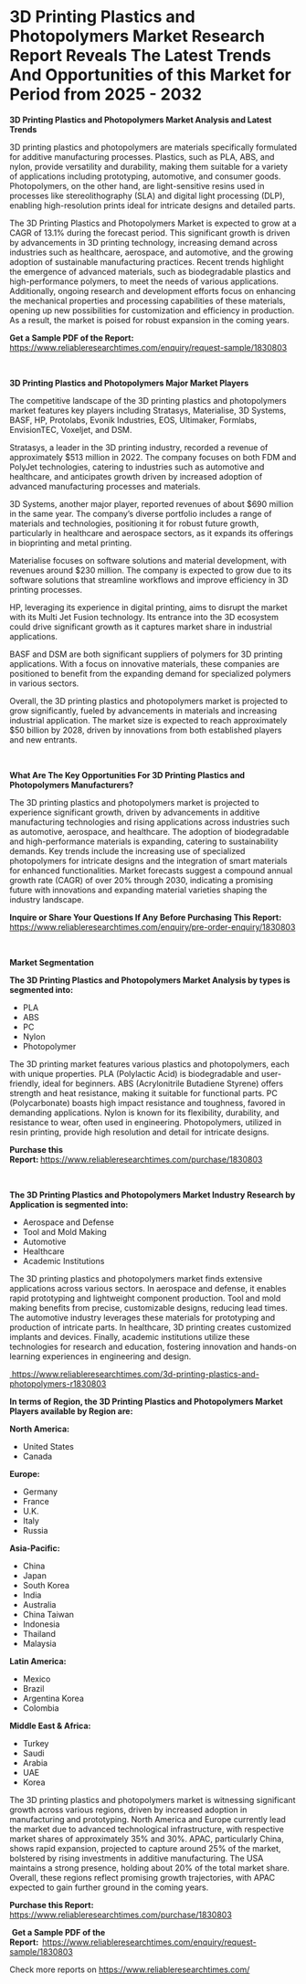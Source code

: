 <p><h1>3D Printing Plastics and Photopolymers Market Research Report Reveals The Latest Trends And Opportunities of this Market for Period from 2025 - 2032</h1></p><p><strong>3D Printing Plastics and Photopolymers Market Analysis and Latest Trends</strong></p>
<p><p>3D printing plastics and photopolymers are materials specifically formulated for additive manufacturing processes. Plastics, such as PLA, ABS, and nylon, provide versatility and durability, making them suitable for a variety of applications including prototyping, automotive, and consumer goods. Photopolymers, on the other hand, are light-sensitive resins used in processes like stereolithography (SLA) and digital light processing (DLP), enabling high-resolution prints ideal for intricate designs and detailed parts.</p><p>The 3D Printing Plastics and Photopolymers Market is expected to grow at a CAGR of 13.1% during the forecast period. This significant growth is driven by advancements in 3D printing technology, increasing demand across industries such as healthcare, aerospace, and automotive, and the growing adoption of sustainable manufacturing practices. Recent trends highlight the emergence of advanced materials, such as biodegradable plastics and high-performance polymers, to meet the needs of various applications. Additionally, ongoing research and development efforts focus on enhancing the mechanical properties and processing capabilities of these materials, opening up new possibilities for customization and efficiency in production. As a result, the market is poised for robust expansion in the coming years.</p></p>
<p><strong>Get a Sample PDF of the Report:&nbsp;</strong> <a href="https://www.reliableresearchtimes.com/enquiry/request-sample/1830803?utm_campaign=3518&utm_medium=2&utm_source=Github&utm_content=ia&utm_term=03042025&utm_id=3d-printing-plastics-and-photopolymers">https://www.reliableresearchtimes.com/enquiry/request-sample/1830803</a></p>
<p>&nbsp;</p>
<p><strong>3D Printing Plastics and Photopolymers Major Market Players</strong></p>
<p><p>The competitive landscape of the 3D printing plastics and photopolymers market features key players including Stratasys, Materialise, 3D Systems, BASF, HP, Protolabs, Evonik Industries, EOS, Ultimaker, Formlabs, EnvisionTEC, Voxeljet, and DSM. </p><p>Stratasys, a leader in the 3D printing industry, recorded a revenue of approximately $513 million in 2022. The company focuses on both FDM and PolyJet technologies, catering to industries such as automotive and healthcare, and anticipates growth driven by increased adoption of advanced manufacturing processes and materials.</p><p>3D Systems, another major player, reported revenues of about $690 million in the same year. The company’s diverse portfolio includes a range of materials and technologies, positioning it for robust future growth, particularly in healthcare and aerospace sectors, as it expands its offerings in bioprinting and metal printing.</p><p>Materialise focuses on software solutions and material development, with revenues around $230 million. The company is expected to grow due to its software solutions that streamline workflows and improve efficiency in 3D printing processes.</p><p>HP, leveraging its experience in digital printing, aims to disrupt the market with its Multi Jet Fusion technology. Its entrance into the 3D ecosystem could drive significant growth as it captures market share in industrial applications.</p><p>BASF and DSM are both significant suppliers of polymers for 3D printing applications. With a focus on innovative materials, these companies are positioned to benefit from the expanding demand for specialized polymers in various sectors.</p><p>Overall, the 3D printing plastics and photopolymers market is projected to grow significantly, fueled by advancements in materials and increasing industrial application. The market size is expected to reach approximately $50 billion by 2028, driven by innovations from both established players and new entrants.</p></p>
<p>&nbsp;</p>
<p><strong>What Are The Key Opportunities For 3D Printing Plastics and Photopolymers Manufacturers?</strong></p>
<p><p>The 3D printing plastics and photopolymers market is projected to experience significant growth, driven by advancements in additive manufacturing technologies and rising applications across industries such as automotive, aerospace, and healthcare. The adoption of biodegradable and high-performance materials is expanding, catering to sustainability demands. Key trends include the increasing use of specialized photopolymers for intricate designs and the integration of smart materials for enhanced functionalities. Market forecasts suggest a compound annual growth rate (CAGR) of over 20% through 2030, indicating a promising future with innovations and expanding material varieties shaping the industry landscape.</p></p>
<p><strong>Inquire or Share Your Questions If Any Before Purchasing This Report:</strong> <a href="https://www.reliableresearchtimes.com/enquiry/pre-order-enquiry/1830803?utm_campaign=3518&utm_medium=2&utm_source=Github&utm_content=ia&utm_term=03042025&utm_id=3d-printing-plastics-and-photopolymers">https://www.reliableresearchtimes.com/enquiry/pre-order-enquiry/1830803</a></p>
<p>&nbsp;</p>
<p><strong>Market Segmentation</strong></p>
<p><strong>The 3D Printing Plastics and Photopolymers Market Analysis by types is segmented into:</strong></p>
<p><ul><li>PLA</li><li>ABS</li><li>PC</li><li>Nylon</li><li>Photopolymer</li></ul></p>
<p><p>The 3D printing market features various plastics and photopolymers, each with unique properties. PLA (Polylactic Acid) is biodegradable and user-friendly, ideal for beginners. ABS (Acrylonitrile Butadiene Styrene) offers strength and heat resistance, making it suitable for functional parts. PC (Polycarbonate) boasts high impact resistance and toughness, favored in demanding applications. Nylon is known for its flexibility, durability, and resistance to wear, often used in engineering. Photopolymers, utilized in resin printing, provide high resolution and detail for intricate designs.</p></p>
<p><strong>Purchase this Report:&nbsp;</strong><a href="https://www.reliableresearchtimes.com/purchase/1830803?utm_campaign=3518&utm_medium=2&utm_source=Github&utm_content=ia&utm_term=03042025&utm_id=3d-printing-plastics-and-photopolymers">https://www.reliableresearchtimes.com/purchase/1830803</a></p>
<p>&nbsp;</p>
<p><strong>The 3D Printing Plastics and Photopolymers Market Industry Research by Application is segmented into:</strong></p>
<p><ul><li>Aerospace and Defense</li><li>Tool and Mold Making</li><li>Automotive</li><li>Healthcare</li><li>Academic Institutions</li></ul></p>
<p><p>The 3D printing plastics and photopolymers market finds extensive applications across various sectors. In aerospace and defense, it enables rapid prototyping and lightweight component production. Tool and mold making benefits from precise, customizable designs, reducing lead times. The automotive industry leverages these materials for prototyping and production of intricate parts. In healthcare, 3D printing creates customized implants and devices. Finally, academic institutions utilize these technologies for research and education, fostering innovation and hands-on learning experiences in engineering and design.</p></p>
<p><a href="https://www.reliableresearchtimes.com/3d-printing-plastics-and-photopolymers-r1830803?utm_campaign=3518&utm_medium=2&utm_source=Github&utm_content=ia&utm_term=03042025&utm_id=3d-printing-plastics-and-photopolymers">&nbsp;https://www.reliableresearchtimes.com/3d-printing-plastics-and-photopolymers-r1830803</a></p>
<p><strong>In terms of Region, the 3D Printing Plastics and Photopolymers Market Players available by Region are:</strong></p>
<p>
    <p> <strong> North America: </strong>
        <ul>
            <li>United States</li>
            <li>Canada</li>
        </ul>
        </p> 
    <p> <strong> Europe: </strong>
        <ul>
            <li>Germany</li>
            <li>France</li>
            <li>U.K.</li>
            <li>Italy</li>
            <li>Russia</li>
        </ul>
        </p> 
    <p> <strong> Asia-Pacific: </strong>
        <ul>
            <li>China</li>
            <li>Japan</li>
            <li>South Korea</li>
            <li>India</li>
            <li>Australia</li>
            <li>China Taiwan</li>
            <li>Indonesia</li>
            <li>Thailand</li>
            <li>Malaysia</li>
        </ul>
        </p> 
    <p> <strong> Latin America: </strong>
        <ul>
            <li>Mexico</li>
            <li>Brazil</li>
            <li>Argentina Korea</li>
            <li>Colombia</li>
        </ul>
        </p> 
    <p> <strong> Middle East & Africa: </strong>
        <ul>
            <li>Turkey</li>
            <li>Saudi</li>
            <li>Arabia</li>
            <li>UAE</li>
            <li>Korea</li>
        </ul>
    </p>
    </p>
<p><p>The 3D printing plastics and photopolymers market is witnessing significant growth across various regions, driven by increased adoption in manufacturing and prototyping. North America and Europe currently lead the market due to advanced technological infrastructure, with respective market shares of approximately 35% and 30%. APAC, particularly China, shows rapid expansion, projected to capture around 25% of the market, bolstered by rising investments in additive manufacturing. The USA maintains a strong presence, holding about 20% of the total market share. Overall, these regions reflect promising growth trajectories, with APAC expected to gain further ground in the coming years.</p></p>
<p><strong>Purchase this Report: </strong><a href="https://www.reliableresearchtimes.com/purchase/1830803?utm_campaign=3518&utm_medium=2&utm_source=Github&utm_content=ia&utm_term=03042025&utm_id=3d-printing-plastics-and-photopolymers">https://www.reliableresearchtimes.com/purchase/1830803</a></p>
<p>&nbsp;<strong>Get a Sample PDF of the Report:&nbsp;&nbsp;</strong><a href="https://www.reliableresearchtimes.com/enquiry/request-sample/1830803?utm_campaign=3518&utm_medium=2&utm_source=Github&utm_content=ia&utm_term=03042025&utm_id=3d-printing-plastics-and-photopolymers">https://www.reliableresearchtimes.com/enquiry/request-sample/1830803</a></p>
<p><strong></strong></p>
<p>Check more reports on <a href="https://www.reliableresearchtimes.com/?utm_campaign=3518&utm_medium=2&utm_source=Github&utm_content=ia&utm_term=03042025&utm_id=3d-printing-plastics-and-photopolymers">https://www.reliableresearchtimes.com/</a></p>